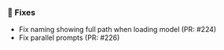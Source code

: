 ### 🐛 Fixes

- Fix naming showing full path when loading model (PR: #224)
- Fix parallel prompts (PR: #226)

